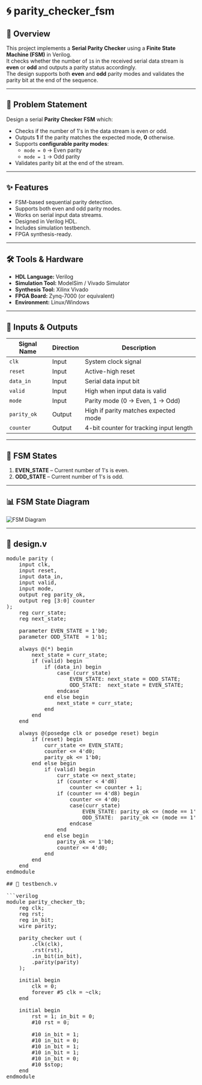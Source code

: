 # 🌀 parity_checker_fsm

## 📌 Overview
This project implements a **Serial Parity Checker** using a **Finite State Machine (FSM)** in Verilog.  
It checks whether the number of `1`s in the received serial data stream is **even** or **odd** and outputs a parity status accordingly.  
The design supports both **even** and **odd** parity modes and validates the parity bit at the end of the sequence.

---

## 📜 Problem Statement
Design a serial **Parity Checker FSM** which:
- Checks if the number of 1's in the data stream is even or odd.
- Outputs **1** if the parity matches the expected mode, **0** otherwise.
- Supports **configurable parity modes**:
  - `mode = 0` → Even parity
  - `mode = 1` → Odd parity
- Validates parity bit at the end of the stream.

---

## ✨ Features
- FSM-based sequential parity detection.
- Supports both even and odd parity modes.
- Works on serial input data streams.
- Designed in Verilog HDL.
- Includes simulation testbench.
- FPGA synthesis-ready.

---

## 🛠 Tools & Hardware
- **HDL Language:** Verilog
- **Simulation Tool:** ModelSim / Vivado Simulator
- **Synthesis Tool:** Xilinx Vivado
- **FPGA Board:** Zynq-7000 (or equivalent)
- **Environment:** Linux/Windows

---

## 🔌 Inputs & Outputs
| Signal Name  | Direction | Description                              |
|--------------|-----------|------------------------------------------|
| `clk`        | Input     | System clock signal                      |
| `reset`      | Input     | Active-high reset                        |
| `data_in`    | Input     | Serial data input bit                    |
| `valid`      | Input     | High when input data is valid             |
| `mode`       | Input     | Parity mode (0 → Even, 1 → Odd)           |
| `parity_ok`  | Output    | High if parity matches expected mode      |
| `counter`    | Output    | 4-bit counter for tracking input length   |

---

## 🔄 FSM States
1. **EVEN_STATE** – Current number of 1's is even.
2. **ODD_STATE** – Current number of 1's is odd.

---

## 📊 FSM State Diagram
![FSM Diagram](images/fsm_diagram.png)

---

## 📂 design.v
<pre>
module parity (
    input clk,
    input reset,
    input data_in,     
    input valid,       
    input mode,        
    output reg parity_ok,
    output reg [3:0] counter
);
    reg curr_state;
    reg next_state;

    parameter EVEN_STATE = 1'b0;
    parameter ODD_STATE  = 1'b1;

    always @(*) begin
        next_state = curr_state;
        if (valid) begin
            if (data_in) begin 
                case (curr_state)
                    EVEN_STATE: next_state = ODD_STATE;
                    ODD_STATE:  next_state = EVEN_STATE;
                endcase
            end else begin
                next_state = curr_state;
            end
        end
    end

    always @(posedge clk or posedge reset) begin
        if (reset) begin
            curr_state <= EVEN_STATE;
            counter <= 4'd0;
            parity_ok <= 1'b0;
        end else begin
            if (valid) begin
                curr_state <= next_state;
                if (counter < 4'd8)
                    counter <= counter + 1;
                if (counter == 4'd8) begin 
                    counter <= 4'd0;
                    case(curr_state)
                        EVEN_STATE: parity_ok <= (mode == 1'b0) ? 1'b1 : 1'b0;
                        ODD_STATE:  parity_ok <= (mode == 1'b1) ? 1'b1 : 1'b0;
                    endcase
                end
            end else begin
                parity_ok <= 1'b0;
                counter <= 4'd0;
            end
        end
    end
endmodule

## 📂 testbench.v

```verilog
module parity_checker_tb;
    reg clk;
    reg rst;
    reg in_bit;
    wire parity;

    parity_checker uut (
        .clk(clk),
        .rst(rst),
        .in_bit(in_bit),
        .parity(parity)
    );

    initial begin
        clk = 0;
        forever #5 clk = ~clk;
    end

    initial begin
        rst = 1; in_bit = 0;
        #10 rst = 0;

        #10 in_bit = 1;
        #10 in_bit = 0;
        #10 in_bit = 1;
        #10 in_bit = 1;
        #10 in_bit = 0;
        #10 $stop;
    end
endmodule
                </pre>

